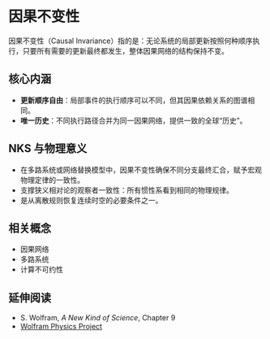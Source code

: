# 因果不变性

因果不变性（Causal Invariance）指的是：无论系统的局部更新按照何种顺序执行，只要所有需要的更新最终都发生，整体因果网络的结构保持不变。

## 核心内涵
- **更新顺序自由**：局部事件的执行顺序可以不同，但其因果依赖关系的图谱相同。
- **唯一历史**：不同执行路径合并为同一因果网络，提供一致的全球“历史”。

## NKS 与物理意义
- 在多路系统或网络替换模型中，因果不变性确保不同分支最终汇合，赋予宏观物理定律的一致性。
- 支撑狭义相对论的观察者一致性：所有惯性系看到相同的物理规律。
- 是从离散规则恢复连续时空的必要条件之一。

## 相关概念
- 因果网络
- 多路系统
- 计算不可约性

## 延伸阅读
- S. Wolfram, *A New Kind of Science*, Chapter 9
- [Wolfram Physics Project](https://www.wolframphysics.org/)

